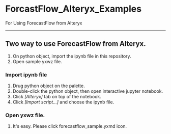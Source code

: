 # ForcastFlow_Alteryx_Examples
For Using ForecastFlow from Alteryx

***
## Two way to use ForecastFlow from Alteryx.
1. On python object, import the ipynb file in this repository.
1. Open sample yxwz file.

### Import ipynb file
1. Drug python object on the palette.
1. Double-click the python object, then open interactive jupyter notebook.
1. Click *[Alteryx]* tab on top of the notebook.
1. Click *[Import script...]* and choose the ipynb file.

### Open yxwz file.
1. It's easy. Please click forecastflow_sample.yxmd icon.